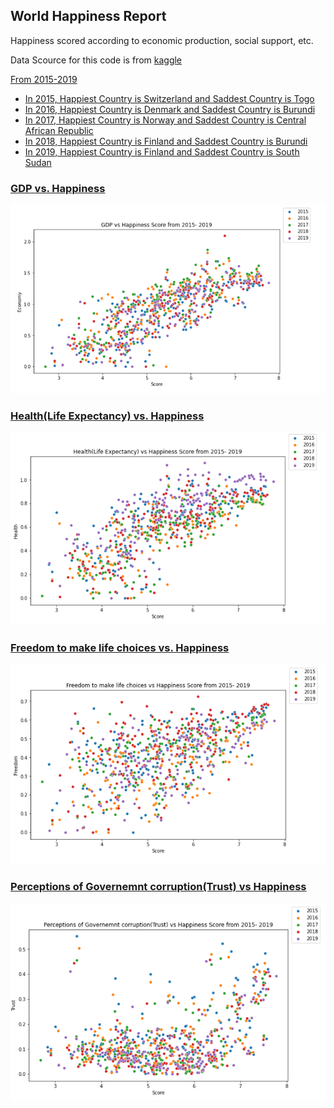 ## World Happiness Report
Happiness scored according to economic production, social support, etc.

Data Scource for this code is from <a href="https://www.kaggle.com/unsdsn/world-happiness"> kaggle

From 2015-2019
- In 2015, Happiest Country is Switzerland and Saddest Country is Togo
- In 2016, Happiest Country is Denmark and Saddest Country is Burundi
- In 2017, Happiest Country is Norway and Saddest Country is Central African Republic
- In 2018, Happiest Country is Finland and Saddest Country is Burundi
- In 2019, Happiest Country is Finland and Saddest Country is South Sudan

### GDP vs. Happiness
<img src="image/gdp_happiness.PNG">

### Health(Life Expectancy) vs. Happiness
<img src="image/health_happiness.PNG">

### Freedom to make life choices vs. Happiness
<img src="image/freedom_happiness.PNG">

### Perceptions of Governemnt corruption(Trust) vs Happiness
<img src="image/trust_happiness.PNG">
